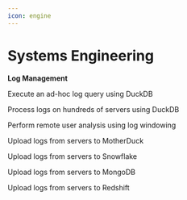 ```yaml
---
icon: engine
---
```


# Systems Engineering

**Log Management**

Execute an ad-hoc log query using DuckDB

Process logs on hundreds of servers using DuckDB

Perform remote user analysis using log windowing

Upload logs from servers to MotherDuck

Upload logs from servers to Snowflake

Upload logs from servers to MongoDB

Upload logs from servers to Redshift
